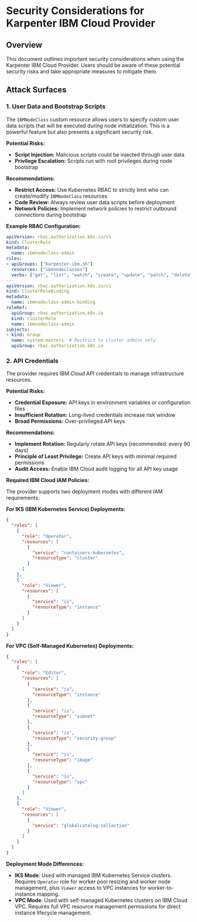 # Security Considerations for Karpenter IBM Cloud Provider

## Overview

This document outlines important security considerations when using the Karpenter IBM Cloud Provider. Users should be aware of these potential security risks and take appropriate measures to mitigate them.

## Attack Surfaces

### 1. User Data and Bootstrap Scripts

The `IBMNodeClass` custom resource allows users to specify custom user data scripts that will be executed during node initialization. This is a powerful feature but also presents a significant security risk.

**Potential Risks:**
- **Script Injection:** Malicious scripts could be injected through user data
- **Privilege Escalation:** Scripts run with root privileges during node bootstrap

**Recommendations:**
- **Restrict Access:** Use Kubernetes RBAC to strictly limit who can create/modify `IBMNodeClass` resources
- **Code Review:** Always review user data scripts before deployment
- **Network Policies:** Implement network policies to restrict outbound connections during bootstrap

**Example RBAC Configuration:**
```yaml
apiVersion: rbac.authorization.k8s.io/v1
kind: ClusterRole
metadata:
  name: ibmnodeclass-admin
rules:
- apiGroups: ["karpenter-ibm.sh"]
  resources: ["ibmnodeclasses"]
  verbs: ["get", "list", "watch", "create", "update", "patch", "delete"]
---
apiVersion: rbac.authorization.k8s.io/v1
kind: ClusterRoleBinding
metadata:
  name: ibmnodeclass-admin-binding
roleRef:
  apiGroup: rbac.authorization.k8s.io
  kind: ClusterRole
  name: ibmnodeclass-admin
subjects:
- kind: Group
  name: system:masters  # Restrict to cluster admins only
  apiGroup: rbac.authorization.k8s.io
```

### 2. API Credentials

The provider requires IBM Cloud API credentials to manage infrastructure resources.

**Potential Risks:**
- **Credential Exposure:** API keys in environment variables or configuration files
- **Insufficient Rotation:** Long-lived credentials increase risk window
- **Broad Permissions:** Over-privileged API keys

**Recommendations:**
- **Implement Rotation:** Regularly rotate API keys (recommended: every 90 days)
- **Principle of Least Privilege:** Create API keys with minimal required permissions
- **Audit Access:** Enable IBM Cloud audit logging for all API key usage

**Required IBM Cloud IAM Policies:**

The provider supports two deployment modes with different IAM requirements:

**For IKS (IBM Kubernetes Service) Deployments:**
```json
{
  "roles": [
    {
      "role": "Operator",
      "resources": [
        {
          "service": "containers-kubernetes",
          "resourceType": "cluster"
        }
      ]
    },
    {
      "role": "Viewer",
      "resources": [
        {
          "service": "is",
          "resourceType": "instance"
        }
      ]
    }
  ]
}
```

**For VPC (Self-Managed Kubernetes) Deployments:**
```json
{
  "roles": [
    {
      "role": "Editor",
      "resources": [
        {
          "service": "is",
          "resourceType": "instance"
        },
        {
          "service": "is",
          "resourceType": "subnet"
        },
        {
          "service": "is",
          "resourceType": "security-group"
        },
        {
          "service": "is",
          "resourceType": "image"
        },
        {
          "service": "is",
          "resourceType": "vpc"
        }
      ]
    },
    {
      "role": "Viewer",
      "resources": [
        {
          "service": "globalcatalog-collection"
        }
      ]
    }
  ]
}
```

**Deployment Mode Differences:**
- **IKS Mode**: Used with managed IBM Kubernetes Service clusters. Requires `Operator` role for worker pool resizing and worker node management, plus `Viewer` access to VPC instances for worker-to-instance mapping.
- **VPC Mode**: Used with self-managed Kubernetes clusters on IBM Cloud VPC. Requires full VPC resource management permissions for direct instance lifecycle management.
